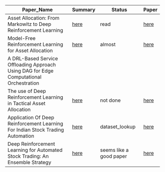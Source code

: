 | Paper_Name | Summary | Status |Paper | 
|   -- | --   | -- | -- |
| Asset Allocation: From Markowitz to Deep Reinforcement Learning            | [here](./paper1.md)         |  read  | [here](https://drive.google.com/file/d/1hDyxotCzIRi1cYWUJJGztNdwADXFlXnm/view?usp=sharing)|
| Model-Free Reinforcement Learning for Asset Allocation             | [here](./paper2.md) |       almost       | [here](https://drive.google.com/file/d/1vOM6UcdPcB_CvXTnnF8PGLxd1-N8Qu9e/view?usp=sharing)|
| A DRL-Based Service Offloading Approach Using DAG for Edge Computational Orchestration            |       |       |
|The use of Deep Reinforcement Learning in Tactical Asset Allocation | [here](./paper3.md)          | not done |[here](https://drive.google.com/drive/u/1/folders/13biMiHBfKBRFpbXT6qqMwadjwSd31ch5)  |
| Application Of Deep Reinforcement Learning For Indian Stock Trading Automation|[here](./paper4.md) | dataset_lookup|[here](https://drive.google.com/drive/u/1/folders/13biMiHBfKBRFpbXT6qqMwadjwSd31ch5) | 
| Deep Reinforcement Learning for Automated Stock Trading: An Ensemble Strategy| [here](./paper5.md)|seems like a good paper |[here](https://drive.google.com/drive/u/1/folders/13biMiHBfKBRFpbXT6qqMwadjwSd31ch5) |

